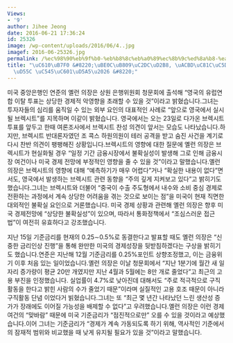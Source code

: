 ```yaml
---
Views:
- '9'
author: Jihee Jeong
date: 2016-06-21 17:36:24
id: 25326
image: /wp-content/uploads/2016/06/4..jpg
imagef: 2016-06-25326.jpg
permalink: /%ec%98%90%eb%9f%b0-%eb%b8%8c%eb%a0%89%ec%8b%9c%ed%8a%b8-%ea%b2%bd%ec%a0%9c%ec%97%90-%ec%83%81%eb%8b%b9%ed%95%9c-%ec%95%85%ec%98%81%ed%96%a5/
title: "\uC610\uB7F0 &#8220;\uBE0C\uB809\uC2DC\uD2B8, \uACBD\uC81C\uC5D0 \uC0C1\uB2F9\
  \uD55C \uC545\uC601\uD5A5\u2026 &#8220;"
---
```


미국 중앙은행인 연준의 옐런 의장은 상원 은행위원회 청문회에 출석해 &#8220;영국의 유럽연합 이탈 투표는 상당한 경제적 악영향을 초래할 수 있을 것&#8221;이라고 밝혔습니다.그녀는 투자자들의 심리를 움직일 수 있는 외부 요인의 대표적인 사례로 &#8220;앞으로 영국에서 실시될 브렉시트&#8221;를 지목하며 이같이 밝혔습니다. 영국에서는 오는 23일로 다가온 브렉시트 투표를 앞두고 한때 여론조사에서 브렉시트 찬성 의견이 앞서는 모습도 나타났습니다.하지만, 브렉시트 반대론자였던 조 콕스 하원의원이 테러 공격을 받고 숨진 사건을 계기로 다시 찬반 의견이 팽팽해진 상황입니다.브렉시트의 영향에 대한 질문에 옐런 의장은 브렉시트가 현실화될 경우 &#8220;일정 기간 금융시장에서 불확실성이 발생해 그로 인해 금융시장 여건이나 미국 경제 전망에 부정적인 영향을 줄 수 있을 것&#8221;이라고 말했습니다.옐런 의장은 브렉시트의 영향에 대해 &#8220;예측하기가 매우 어렵다&#8221;거나 &#8220;확실한 내용이 없다&#8221;면서도, 영국에서 발생하는 브렉시트 관련 동향을 &#8220;주의 깊게 지켜보고 있다&#8221;고 밝히기도 했습니다.그녀는 브렉시트와 더불어 &#8220;중국이 수출 주도형에서 내수와 소비 중심 경제로 전환하는 과정에서 계속 상당한 어려움을 겪는 것으로 보이는 점&#8221;을 미국이 현재 직면한 대외적인 불확실 요인으로 거론했습니다. 미국 경제 상황과 관련해 옐런 의장은 향후 미국 경제전망에 &#8220;상당한 불확실성&#8221;이 있으며, 따라서 통화정책에서 &#8220;조심스러운 접근법&#8221;이 여전히 유효하다고 강조했습니다.

지난 15일 기준금리를 현재의 0.25∼0.5%로 동결한다고 발표할 때도 옐런 의장은 &#8220;신중한 금리인상 진행&#8221;을 통해 완만한 미국의 경제성장을 뒷받침하겠다는 구상을 밝히기도 했습니다.연준은 지난해 12월 기준금리를 0.25%포인트 상향조정했고, 이는 금융위기 이후 처음 있는 일이었습니다.옐런 의장은 이날 청문회에서 &#8220;지난 1분기에 월간 새 일자리 증가량이 평균 20만 개였지만 지난 4월과 5월에는 8만 개로 줄었다&#8221;고 최근의 고용 부진을 인정했습니다. 실업률이 4.7%로 낮아진데 대해서도 &#8220;주로 적극적으로 구직활동을 한다고 밝힌 사람의 수가 줄었기 때문&#8221;이라며 실질적인 고용 호조 때문이 아니라 구직활동 단념 이었다거 빍혔습니다.그녀는 또 &#8220;최근 몇 년간 나타났던 느린 생산성 증가가 장래에도 이어질 가능성을 배제할 수 없다&#8221;고 우려했습니다.옐런 의장은 이런 경제 여건의 &#8220;맞바람&#8221; 때문에 미국 기준금리가 &#8220;점진적으로만&#8221; 오를 수 있을 것이라고 예상했습니다.이어 그녀는 기준금리가 &#8220;경제가 계속 가동되도록 하기 위해, 역사적인 기준에서의 잠재적 범위와 비교했을 때 낮게 유지될 필요가 있을 것&#8221;이라고 말했습니다.